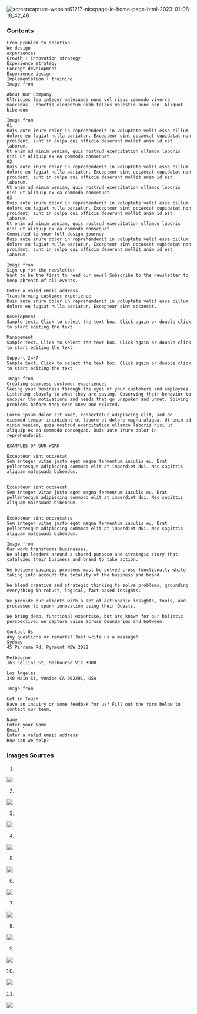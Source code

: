 ![screencapture-website61217-nicepage-io-home-page-html-2023-01-08-18_42_48](https://user-images.githubusercontent.com/4878991/211194275-dbc25b8f-16b0-4f8b-a10a-4d78d9400dfd.png)

### Contents 
```
From problem to solution.
We design
experiences
Growth + innovation strategy
Experience strategy
Concept development
Experience design
Implementation + training
Image from 

About Our Company
Ultricies leo integer malesuada nunc vel risus commodo viverra maecenas. Lobortis elementum nibh tellus molestie nunc non. Aliquet bibendum

Image from 
01
Duis aute irure dolor in reprehenderit in voluptate velit esse cillum dolore eu fugiat nulla pariatur. Excepteur sint occaecat cupidatat non proident, sunt in culpa qui officia deserunt mollit anim id est laborum.
Ut enim ad minim veniam, quis nostrud exercitation ullamco laboris nisi ut aliquip ex ea commodo consequat.
02
Duis aute irure dolor in reprehenderit in voluptate velit esse cillum dolore eu fugiat nulla pariatur. Excepteur sint occaecat cupidatat non proident, sunt in culpa qui officia deserunt mollit anim id est laborum.
Ut enim ad minim veniam, quis nostrud exercitation ullamco laboris nisi ut aliquip ex ea commodo consequat.
03
Duis aute irure dolor in reprehenderit in voluptate velit esse cillum dolore eu fugiat nulla pariatur. Excepteur sint occaecat cupidatat non proident, sunt in culpa qui officia deserunt mollit anim id est laborum.
Ut enim ad minim veniam, quis nostrud exercitation ullamco laboris nisi ut aliquip ex ea commodo consequat.
Committed to your full design journey
Duis aute irure dolor in reprehenderit in voluptate velit esse cillum dolore eu fugiat nulla pariatur. Excepteur sint occaecat cupidatat non proident, sunt in culpa qui officia deserunt mollit anim id est laborum.

Image from 
Sign up for the newsletter
Want to be the first to read our news? Subscribe to the newsletter to keep abreast of all events.

Enter a valid email address
Transforming customer experience
Duis aute irure dolor in reprehenderit in voluptate velit esse cillum dolore eu fugiat nulla pariatur. Excepteur sint occaecat.

Development
Sample text. Click to select the text box. Click again or double click to start editing the text.

Management
Sample text. Click to select the text box. Click again or double click to start editing the text.

Support 24/7
Sample text. Click to select the text box. Click again or double click to start editing the text.

Image from 
Creating seamless customer experiences
Seeing your business through the eyes of your customers and employees. Listening closely to what they are saying. Observing their behavior to uncover the motivations and needs that go unspoken and unmet. Solving problems before they even knew one existed.

Lorem ipsum dolor sit amet, consectetur adipiscing elit, sed do eiusmod tempor incididunt ut labore et dolore magna aliqua. Ut enim ad minim veniam, quis nostrud exercitation ullamco laboris nisi ut aliquip ex ea commodo consequat. Duis aute irure dolor in reprehenderit.

EXAMPLES OF OUR WORK 

Excepteur sint occaecat
Sem integer vitae justo eget magna fermentum iaculis eu. Erat pellentesque adipiscing commodo elit at imperdiet dui. Nec sagittis aliquam malesuada bibendum.


Excepteur sint occaecat
Sem integer vitae justo eget magna fermentum iaculis eu. Erat pellentesque adipiscing commodo elit at imperdiet dui. Nec sagittis aliquam malesuada bibendum.


Excepteur sint occaecatss
Sem integer vitae justo eget magna fermentum iaculis eu. Erat pellentesque adipiscing commodo elit at imperdiet dui. Nec sagittis aliquam malesuada bibendum.

Image from 
Our work transforms businesses.
We align leaders around a shared purpose and strategic story that catalyzes their business and brand to take action.

We believe business problems must be solved cross-functionally while taking into account the totality of the business and brand.

We blend creative and strategic thinking to solve problems, grounding everything in robust, logical, fact-based insights. 

We provide our clients with a set of actionable insights, tools, and processes to spurn innovation using their Quests.

We bring deep, functional expertise, but are known for our holistic perspective: we capture value across boundaries and between.

Contact Us
Any questions or remarks? Just write us a message!
Sydney
45 Pirrama Rd, Pyrmont NSW 2022

Melbourne
163 Collins St, Melbourne VIC 3000

Los Angeles
340 Main St, Venice CA 902291, USA

Image from 

Get in Touch
Have an inquiry or some feedbak for us? Fill out the form below to contact our team.

Name
Enter your Name
Email
Enter a valid email address
How can we help?
```

### Images Sources 
1. 
![](https://images03.nicepagecdn.com/c461c07a441a5d220e8feb1a/43ceecf00dfb519790311e82/billionphotos1885323min.png)

2. 
![](https://images01.nicepagecdn.com/c461c07a441a5d220e8feb1a/af3da5f0a6e2510f966a2b2b/jj.jpg)

3. 
![](https://images01.nicepagecdn.com/c461c07a441a5d220e8feb1a/039018af5cd25c3fb4e9f786/q-min.jpg)

4. 
![](https://images01.nicepagecdn.com/c461c07a441a5d220e8feb1a/467309ee8c225c53bd0223a5/mnnmnm.jpg)

5. 
![](https://images01.nicepagecdn.com/c461c07a441a5d220e8feb1a/7f61715009705fa68ce2c334/woman-showing-man-finance-diagrams-table-laptop-papers_1268-17478.jpg)

6. 
![](https://images01.nicepagecdn.com/c461c07a441a5d220e8feb1a/e591f7f7b39b51e7826548d0/eeee.jpg)

7. 
![](https://images01.nicepagecdn.com/c461c07a441a5d220e8feb1a/5b8f1a04d9ab5da1a5d4100a/vbvbvbvb.jpg)

8. 
![](https://images01.nicepagecdn.com/c461c07a441a5d220e8feb1a/28a8ee03b6995c03b9f5d9c6/8525d97b-bc4a-4993-893b-a1767e6ab78d.jpeg)

9. 
![](https://images01.nicepagecdn.com/c461c07a441a5d220e8feb1a/63b6a55f6a135764b05633e1/hgghgh.jpg)

10. 
![](https://images03.nicepagecdn.com/c461c07a441a5d220e8feb1a/3eb640c2f9c2510a9dad4c59/333a0efe-5bb3-5f0c-adaf-08010eb03f89.jpg)

11. 
![](https://images01.nicepagecdn.com/c461c07a441a5d220e8feb1a/89187b3ddefe5052943043e1/hggh-min.jpg)
